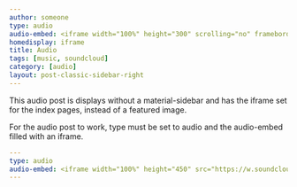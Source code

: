 ```yaml
---
author: someone
type: audio
audio-embed: <iframe width="100%" height="300" scrolling="no" frameborder="no" src="https://w.soundcloud.com/player/?url=https%3A//api.soundcloud.com/tracks/252811735&amp;auto_play=true&amp;hide_related=false&amp;show_comments=true&amp;show_user=true&amp;show_reposts=false&amp;visual=true"></iframe>
homedisplay: iframe
title: Audio
tags: [music, soundcloud]
category: [audio]
layout: post-classic-sidebar-right
---
```

This audio post is displays without a material-sidebar and has the iframe set for the index pages, instead of a featured image.

For the audio post to work, type must be set to audio and the audio-embed filled with an iframe.

```yml
---
type: audio
audio-embed: <iframe width="100%" height="450" src="https://w.soundcloud.com/player/?url=https%3A//api.soundcloud.com/tracks/188464611&amp;auto_play=false&amp;hide_related=false&amp;show_comments=true&amp;show_user=true&amp;show_reposts=false&amp;visual=true"></iframe>
---
```

